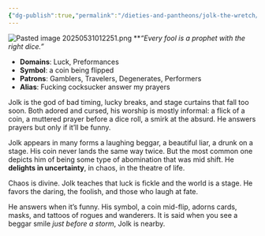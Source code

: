 ```yaml
---
{"dg-publish":true,"permalink":"/dieties-and-pantheons/jolk-the-wretch/","created":"2025-05-31T01:22:45.815-04:00","updated":"2025-08-06T18:40:10.080-04:00"}
---
```


![Pasted image 20250531012251.png](/img/user/Pics/Pasted%20image%2020250531012251.png)
**_“Every fool is a prophet with the right dice.”_  

- **Domains**: Luck, Preformances
- **Symbol**: a coin being flipped
- **Patrons**: Gamblers, Travelers, Degenerates, Performers
- **Alias**: Fucking cocksucker answer my prayers

Jolk is the god of bad timing, lucky breaks, and stage curtains that fall too soon. Both adored and cursed, his worship is mostly informal: a flick of a coin, a muttered prayer before a dice roll, a smirk at the absurd. He answers prayers  but only if it’ll be funny.

Jolk appears in many forms a laughing beggar, a beautiful liar, a drunk on a stage. His coin never lands the same way twice. But the most common one depicts him of being some type of abomination that was mid shift. He **delights in uncertainty**, in chaos, in the theatre of life. 

Chaos is divine. Jolk teaches that luck is fickle and the world is a stage. He favors the daring, the foolish, and those who laugh at fate.

He answers when it’s funny. His symbol, a coin mid-flip, adorns cards, masks, and tattoos of rogues and wanderers. It is said when you see a beggar smile _just before a storm_, Jolk is nearby.

